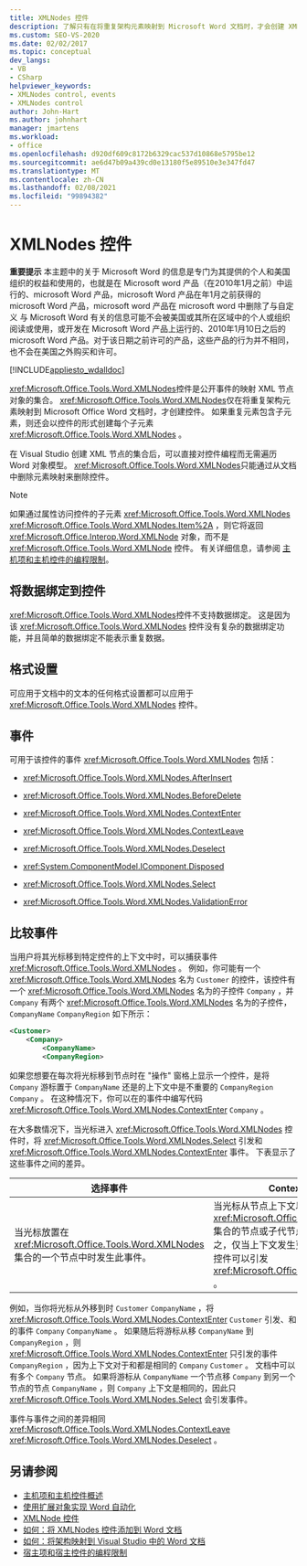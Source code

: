 ```yaml
---
title: XMLNodes 控件
description: 了解只有在将重复架构元素映射到 Microsoft Word 文档时，才会创建 XMLNodes 控件。
ms.custom: SEO-VS-2020
ms.date: 02/02/2017
ms.topic: conceptual
dev_langs:
- VB
- CSharp
helpviewer_keywords:
- XMLNodes control, events
- XMLNodes control
author: John-Hart
ms.author: johnhart
manager: jmartens
ms.workload:
- office
ms.openlocfilehash: d920df609c8172b6329cac537d10868e5795be12
ms.sourcegitcommit: ae6d47b09a439cd0e13180f5e89510e3e347fd47
ms.translationtype: MT
ms.contentlocale: zh-CN
ms.lasthandoff: 02/08/2021
ms.locfileid: "99894382"
---
```

# <a name="xmlnodes-control"></a>XMLNodes 控件
  **重要提示** 本主题中的关于 Microsoft Word 的信息是专门为其提供的个人和美国组织的权益和使用的，也就是在 Microsoft word 产品（在2010年1月之前）中运行的、microsoft Word 产品，microsoft Word 产品在年1月之前获得的 microsoft Word 产品，microsoft word 产品在 microsoft word 中删除了与自定义 与 Microsoft Word 有关的信息可能不会被美国或其所在区域中的个人或组织阅读或使用，或开发在 Microsoft Word 产品上运行的、2010年1月10日之后的 microsoft Word 产品。对于该日期之前许可的产品，这些产品的行为并不相同，也不会在美国之外购买和许可。

 [!INCLUDE[appliesto_wdalldoc](../vsto/includes/appliesto-wdalldoc-md.md)]

 <xref:Microsoft.Office.Tools.Word.XMLNodes>控件是公开事件的映射 XML 节点对象的集合。 <xref:Microsoft.Office.Tools.Word.XMLNodes>仅在将重复架构元素映射到 Microsoft Office Word 文档时，才创建控件。 如果重复元素包含子元素，则还会以控件的形式创建每个子元素 <xref:Microsoft.Office.Tools.Word.XMLNodes> 。

 在 Visual Studio 创建 XML 节点的集合后，可以直接对控件编程而无需遍历 Word 对象模型。 <xref:Microsoft.Office.Tools.Word.XMLNodes>只能通过从文档中删除元素映射来删除控件。

> [!NOTE]
> 如果通过属性访问控件的子元素 <xref:Microsoft.Office.Tools.Word.XMLNodes> <xref:Microsoft.Office.Tools.Word.XMLNodes.Item%2A> ，则它将返回 <xref:Microsoft.Office.Interop.Word.XMLNode> 对象，而不是 <xref:Microsoft.Office.Tools.Word.XMLNode> 控件。 有关详细信息，请参阅 [主机项和主机控件的编程限制](../vsto/programmatic-limitations-of-host-items-and-host-controls.md)。

## <a name="bind-data-to-the-control"></a>将数据绑定到控件
 <xref:Microsoft.Office.Tools.Word.XMLNodes>控件不支持数据绑定。 这是因为该 <xref:Microsoft.Office.Tools.Word.XMLNodes> 控件没有复杂的数据绑定功能，并且简单的数据绑定不能表示重复数据。

## <a name="formatting"></a>格式设置
 可应用于文档中的文本的任何格式设置都可以应用于 <xref:Microsoft.Office.Tools.Word.XMLNodes> 控件。

## <a name="events"></a>事件
 可用于该控件的事件 <xref:Microsoft.Office.Tools.Word.XMLNodes> 包括：

- <xref:Microsoft.Office.Tools.Word.XMLNodes.AfterInsert>

- <xref:Microsoft.Office.Tools.Word.XMLNodes.BeforeDelete>

- <xref:Microsoft.Office.Tools.Word.XMLNodes.ContextEnter>

- <xref:Microsoft.Office.Tools.Word.XMLNodes.ContextLeave>

- <xref:Microsoft.Office.Tools.Word.XMLNodes.Deselect>

- <xref:System.ComponentModel.IComponent.Disposed>

- <xref:Microsoft.Office.Tools.Word.XMLNodes.Select>

- <xref:Microsoft.Office.Tools.Word.XMLNodes.ValidationError>

## <a name="compare-events"></a>比较事件
 当用户将其光标移到特定控件的上下文中时，可以捕获事件 <xref:Microsoft.Office.Tools.Word.XMLNodes> 。 例如，你可能有一个 <xref:Microsoft.Office.Tools.Word.XMLNodes> 名为 `Customer` 的控件，该控件有一个 <xref:Microsoft.Office.Tools.Word.XMLNodes> 名为的子控件 `Company` ，并 `Company` 有两个 <xref:Microsoft.Office.Tools.Word.XMLNodes> 名为的子控件， `CompanyName` `CompanyRegion` 如下所示：

```xml
<Customer>
    <Company>
        <CompanyName>
        <CompanyRegion>
```

 如果您想要在每次将光标移到节点时在 "操作" 窗格上显示一个控件，是将 `Company` 游标置于 `CompanyName` 还是的上下文中是不重要的 `CompanyRegion` `Company` 。 在这种情况下，你可以在的事件中编写代码 <xref:Microsoft.Office.Tools.Word.XMLNodes.ContextEnter> `Company` 。

 在大多数情况下，当光标进入 <xref:Microsoft.Office.Tools.Word.XMLNodes> 控件时，将 <xref:Microsoft.Office.Tools.Word.XMLNodes.Select> 引发和 <xref:Microsoft.Office.Tools.Word.XMLNodes.ContextEnter> 事件。 下表显示了这些事件之间的差异。

|选择事件|ContextEnter 事件|
|------------------|------------------------|
|当光标放置在 <xref:Microsoft.Office.Tools.Word.XMLNodes> 集合的一个节点中时发生此事件。|当光标从节点上下文以外的区域移入 <xref:Microsoft.Office.Tools.Word.XMLNodes> 集合的节点或子代节点之一时发生。 换而言之，仅当上下文发生更改时才引发，多个嵌套控件可以引发 <xref:Microsoft.Office.Tools.Word.XMLNodes> 。|

 例如，当你将光标从外移到时 `Customer` `CompanyName` ，将 <xref:Microsoft.Office.Tools.Word.XMLNodes.ContextEnter> `Customer` 引发、和的事件 `Company` `CompanyName` 。 如果随后将游标从移 `CompanyName` 到 `CompanyRegion` ，则 <xref:Microsoft.Office.Tools.Word.XMLNodes.ContextEnter> 只引发的事件 `CompanyRegion` ，因为上下文对于和都是相同的 `Company` `Customer` 。 文档中可以有多个 `Company` 节点。 如果将游标从 `CompanyName` 一个节点移 `Company` 到另一个节点的节点 `CompanyName` ，则 `Company` 上下文是相同的，因此只 <xref:Microsoft.Office.Tools.Word.XMLNodes.Select> 会引发事件。

 事件与事件之间的差异相同 <xref:Microsoft.Office.Tools.Word.XMLNodes.ContextLeave> <xref:Microsoft.Office.Tools.Word.XMLNodes.Deselect> 。

## <a name="see-also"></a>另请参阅
- [主机项和主机控件概述](../vsto/host-items-and-host-controls-overview.md)
- [使用扩展对象实现 Word 自动化](../vsto/automating-word-by-using-extended-objects.md)
- [XMLNode 控件](../vsto/xmlnode-control.md)
- [如何：将 XMLNodes 控件添加到 Word 文档](../vsto/how-to-add-xmlnodes-controls-to-word-documents.md)
- [如何：将架构映射到 Visual Studio 中的 Word 文档](../vsto/how-to-map-schemas-to-word-documents-inside-visual-studio.md)
- [宿主项和宿主控件的编程限制](../vsto/programmatic-limitations-of-host-items-and-host-controls.md)
